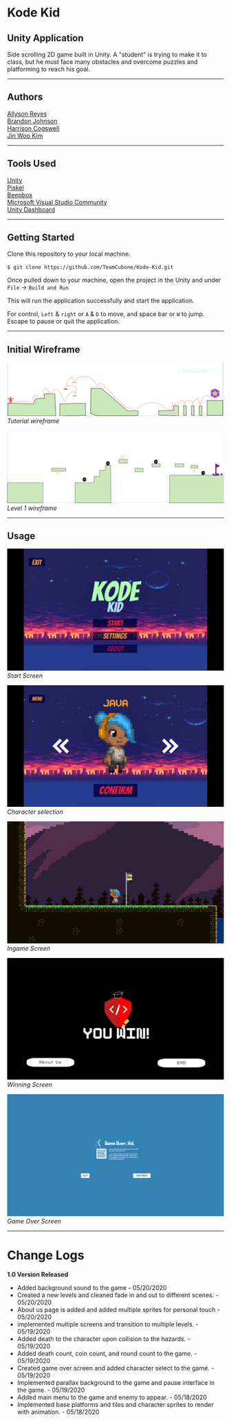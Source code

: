 # Kode Kid


## Unity Application
Side scrolling 2D game built in Unity. A "student" is trying to make it to class, but he must face many obstacles and overcome puzzles and platforming to reach his goal.

---
## Authors

[Allyson Reyes](https://github.com/areyes986)  
[Brandon Johnson](https://github.com/SplinterCel3000)  
[Harrison Cogswell](https://github.com/HCoggers)  
[Jin Woo Kim](https://github.com/Jinwoov)  


---

## Tools Used
[Unity](https://unity.com/)  
[Piskel](https://www.piskelapp.com/)  
[Beepbox](https://beepbox.co/)   
[Microsoft Visual Studio Community](https://visualstudio.microsoft.com/vs/community/)  
[Unity Dashboard](https://developer.cloud.unity3d.com/)  

---

## Getting Started

Clone this repository to your local machine.

```
$ git clone https://github.com/TeamCubone/Kode-Kid.git
```

Once pulled down to your machine, open the project in the Unity and under `File` -> `Build and Run`

This will run the application successfully and start the application. 

For control,
`Left` & `right` or `A` & `D` to move, and space bar or `W` to jump. Escape to pause or quit the application.

---
## Initial Wireframe

![Tutorial Level](./Assets/Tutorial.PNG)
*Tutorial wireframe*

![Level One](./Assets/level1.PNG)
*Level 1 wireframe*


---

## Usage
![Game Start](./Assets/Game-start.png)
*Start Screen*

![Character](./Assets/Character.png)
*Character selection*

![In Game](./Assets/In-Game.png)
*Ingame Screen*

![Winning Screen](./Assets/Winning-Screen.png)
*Winning Screen*

![Game Over](./Assets/GameOver.png)
*Game Over Screen*


---
# Change Logs

**1.0 Version Released**
- Added background sound to the game - 05/20/2020
- Created a new levels and cleaned fade in and out to different scenes. - 05/20/2020
- About us page is added and added multiple sprites for personal touch - 05/20/2020
- implemented multiple screens and transition to multiple levels. - 05/19/2020
- Added death to the character upon collision to the hazards. - 05/19/2020
- Added death count, coin count, and round count to the game. - 05/19/2020
- Created game over screen and added character select to the game. - 05/19/2020
- Implemented parallax background to the game and pause interface in the game. - 05/19/2020
- Added main menu to the game and enemy to appear. - 05/18/2020
- Implemented base platforms and tiles and character sprites to render with animation. -  05/18/2020